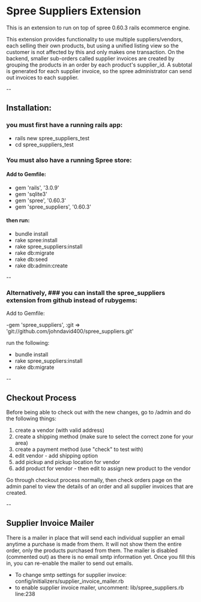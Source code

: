 # Spree Suppliers Extension

This is an extension to run on top of spree 0.60.3 rails ecommerce engine.

This extension provides functionality to use multiple suppliers/vendors, each selling their own products, but using a unified listing view so the customer is not affected by this and only makes one transaction. On the backend, smaller sub-orders called supplier invoices are created by grouping the products in an order by each product's supplier_id. A subtotal is generated for each supplier invoice, so the spree administrator can send out invoices to each supplier.

--

## Installation:

### you must first have a running rails app:

- rails new spree_suppliers_test
- cd spree_suppliers_test

### You must also have a running Spree store:

####  Add to Gemfile:

- gem 'rails', '3.0.9'
- gem 'sqlite3'
- gem 'spree', '0.60.3'
- gem 'spree_suppliers', '0.60.3'

#### then run:

- bundle install
- rake spree:install
- rake spree_suppliers:install
- rake db:migrate
- rake db:seed
- rake db:admin:create

--

### Alternatively, ###  you can install the spree_suppliers extension from github instead of rubygems:

Add to Gemfile:

-gem 'spree_suppliers', :git => 'git://github.com/johndavid400/spree_suppliers.git'

run the following:

- bundle install
- rake spree_suppliers:install
- rake db:migrate

--

## Checkout Process

Before being able to check out with the new changes, go to /admin and do the following things:

1. create a vendor (with valid address)
2. create a shipping method (make sure to select the correct zone for your area)
3. create a payment method (use "check" to test with)
4. edit vendor - add shipping option
5. add pickup and pickup location for vendor
6. add product for vendor - then edit to assign new product to the vendor

Go through checkout process normally, then check orders page on the admin panel to view the details of an order and all supplier invoices that are created.

--

## Supplier Invoice Mailer

There is a mailer in place that will send each individual supplier an email anytime a purchase is made from them. It will not show them the entire order, only the products purchased from them. The mailer is disabled (commented out) as there is no email smtp information yet. Once you fill this in, you can re-enable the mailer to send out emails.

- To change smtp settings for supplier invoice: config/initializers/supplier_invoice_mailer.rb
- to enable supplier invoice mailer, uncomment: lib/spree_suppliers.rb  line:238



